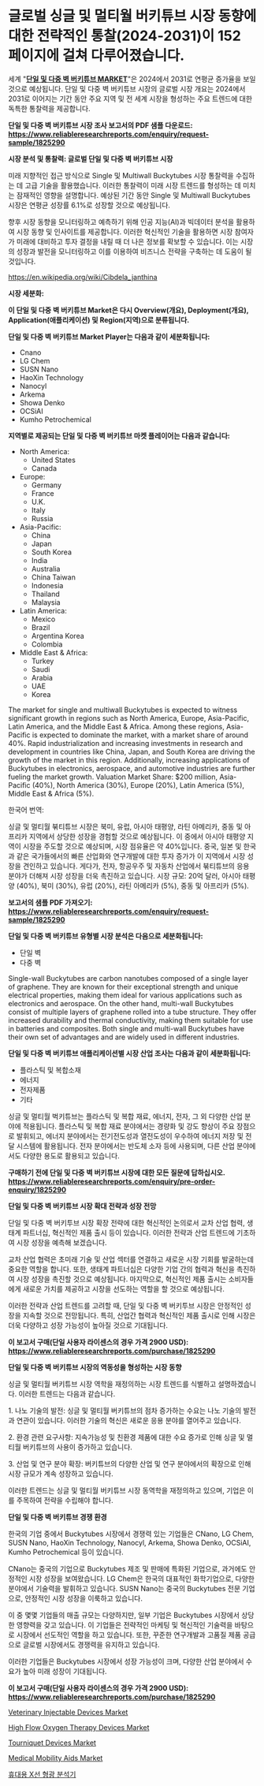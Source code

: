 <p><h1>글로벌 싱글 및 멀티월 버키튜브 시장 동향에 대한 전략적인 통찰(2024-2031)이 152 페이지에 걸쳐 다루어졌습니다.</h1></p><p>세계 "<strong><a href="https://www.reliableresearchreports.com/single-and-multiwall-buckytubes-r1825290">단일 및 다중 벽 버키튜브 MARKET</a></strong>"은 2024에서 2031로 연평균 증가율을 보일 것으로 예상됩니다. 단일 및 다중 벽 버키튜브 시장의 글로벌 시장 개요는 2024에서 2031로 이어지는 기간 동안 주요 지역 및 전 세계 시장을 형성하는 주요 트렌드에 대한 독특한 통찰력을 제공합니다.</p>
<p><strong>단일 및 다중 벽 버키튜브 시장 조사 보고서의 PDF 샘플 다운로드: <a href="https://www.reliableresearchreports.com/enquiry/request-sample/1825290">https://www.reliableresearchreports.com/enquiry/request-sample/1825290</a></strong></p>
<p><strong>시장 분석 및 통찰력: 글로벌 단일 및 다중 벽 버키튜브 시장</strong></p>
<p><p>미래 지향적인 접근 방식으로 Single 및 Multiwall Buckytubes 시장 통찰력을 수집하는 데 고급 기술을 활용했습니다. 이러한 통찰력이 미래 시장 트렌드를 형성하는 데 미치는 잠재적인 영향을 설명합니다. 예상된 기간 동안 Single 및 Multiwall Buckytubes 시장은 연평균 성장률 6.1%로 성장할 것으로 예상됩니다.</p><p>향후 시장 동향을 모니터링하고 예측하기 위해 인공 지능(AI)과 빅데이터 분석을 활용하여 시장 동향 및 인사이트를 제공합니다. 이러한 혁신적인 기술을 활용하면 시장 참여자가 미래에 대비하고 투자 결정을 내릴 때 더 나은 정보를 확보할 수 있습니다. 이는 시장의 성장과 발전을 모니터링하고 이를 이용하여 비즈니스 전략을 구축하는 데 도움이 될 것입니다.</p></p>
<p><a href="%7CAUTHORITHY_DOMAIN_URL%7C">https://en.wikipedia.org/wiki/Cibdela_janthina</a></p>
<p><strong>시장 세분화:</strong></p>
<p><strong>이 단일 및 다중 벽 버키튜브 Market은 다시 Overview(개요), Deployment(개요), Application(애플리케이션) 및 Region(지역)으로 분류됩니다.</strong></p>
<p><strong>단일 및 다중 벽 버키튜브 Market Player는 다음과 같이 세분화됩니다:</strong></p>
<p><ul><li>Cnano</li><li>LG Chem</li><li>SUSN Nano</li><li>HaoXin Technology</li><li>Nanocyl</li><li>Arkema</li><li>Showa Denko</li><li>OCSiAI</li><li>Kumho Petrochemical</li></ul></p>
<p><strong>지역별로 제공되는 단일 및 다중 벽 버키튜브 마켓 플레이어는 다음과 같습니다:</strong></p>
<p><ul>
    <li>
        North America:
        <ul>
            <li>United States</li>
            <li>Canada</li>
        </ul>
    </li>
    <li>
        Europe:
        <ul>
            <li>Germany</li>
            <li>France</li>
            <li>U.K.</li>
            <li>Italy</li>
            <li>Russia</li>
        </ul>
    </li>
    <li>
        Asia-Pacific:
        <ul>
            <li>China</li>
            <li>Japan</li>
            <li>South Korea</li>
            <li>India</li>
            <li>Australia</li>
            <li>China Taiwan</li>
            <li>Indonesia</li>
            <li>Thailand</li>
            <li>Malaysia</li>
        </ul>
    </li>
    <li>
        Latin America:
        <ul>
            <li>Mexico</li>
            <li>Brazil</li>
            <li>Argentina Korea</li>
            <li>Colombia</li>
        </ul>
    </li>
    <li>
        Middle East & Africa:
        <ul>
            <li>Turkey</li>
            <li>Saudi</li>
            <li>Arabia</li>
            <li>UAE</li>
            <li>Korea</li>
        </ul>
    </li>
    </ul></p>
<p><p>The market for single and multiwall Buckytubes is expected to witness significant growth in regions such as North America, Europe, Asia-Pacific, Latin America, and the Middle East & Africa. Among these regions, Asia-Pacific is expected to dominate the market, with a market share of around 40%. Rapid industrialization and increasing investments in research and development in countries like China, Japan, and South Korea are driving the growth of the market in this region. Additionally, increasing applications of Buckytubes in electronics, aerospace, and automotive industries are further fueling the market growth. Valuation Market Share: $200 million, Asia-Pacific (40%), North America (30%), Europe (20%), Latin America (5%), Middle East & Africa (5%). </p><p>한국어 번역:</p><p>싱글 및 멀티월 붂티튜브 시장은 북미, 유럽, 아시아 태평양, 라틴 아메리카, 중동 및 아프리카 지역에서 상당한 성장을 경험할 것으로 예상됩니다. 이 중에서 아시아 태평양 지역이 시장을 주도할 것으로 예상되며, 시장 점유율은 약 40%입니다. 중국, 일본 및 한국과 같은 국가들에서의 빠른 산업화와 연구개발에 대한 투자 증가가 이 지역에서 시장 성장을 견인하고 있습니다. 게다가, 전자, 항공우주 및 자동차 산업에서 붂티튜브의 응용 분야가 더해져 시장 성장을 더욱 촉진하고 있습니다. 시장 규모: 20억 달러, 아시아 태평양 (40%), 북미 (30%), 유럽 (20%), 라틴 아메리카 (5%), 중동 및 아프리카 (5%).</p></p>
<p><strong>보고서의 샘플 PDF 가져오기: <a href="https://www.reliableresearchreports.com/enquiry/request-sample/1825290">https://www.reliableresearchreports.com/enquiry/request-sample/1825290</a></strong></p>
<p><strong>단일 및 다중 벽 버키튜브 유형별 시장 분석은 다음으로 세분화됩니다:</strong></p>
<p><ul><li>단일 벽</li><li>다중 벽</li></ul></p>
<p><p>Single-wall Buckytubes are carbon nanotubes composed of a single layer of graphene. They are known for their exceptional strength and unique electrical properties, making them ideal for various applications such as electronics and aerospace. On the other hand, multi-wall Buckytubes consist of multiple layers of graphene rolled into a tube structure. They offer increased durability and thermal conductivity, making them suitable for use in batteries and composites. Both single and multi-wall Buckytubes have their own set of advantages and are widely used in different industries.</p></p>
<p><strong>단일 및 다중 벽 버키튜브 애플리케이션별 시장 산업 조사는 다음과 같이 세분화됩니다:</strong></p>
<p><ul><li>플라스틱 및 복합소재</li><li>에너지</li><li>전자제품</li><li>기타</li></ul></p>
<p><p>싱글 및 멀티월 벅키튜브는 플라스틱 및 복합 재료, 에너지, 전자, 그 외 다양한 산업 분야에 적용됩니다. 플라스틱 및 복합 재료 분야에서는 경량화 및 강도 향상이 주요 장점으로 발휘되고, 에너지 분야에서는 전기전도성과 열전도성이 우수하여 에너지 저장 및 전달 시스템에 활용됩니다. 전자 분야에서는 반도체 소자 등에 사용되며, 다른 산업 분야에서도 다양한 용도로 활용되고 있습니다.</p></p>
<p><strong>구매하기 전에 단일 및 다중 벽 버키튜브 시장에 대한 모든 질문에 답하십시오. <a href="https://www.reliableresearchreports.com/enquiry/pre-order-enquiry/1825290">https://www.reliableresearchreports.com/enquiry/pre-order-enquiry/1825290</a></strong></p>
<p><strong>단일 및 다중 벽 버키튜브 시장 확대 전략과 성장 전망</strong></p>
<p><p>단일 및 다중 벽 버키투브 시장 확장 전략에 대한 혁신적인 논의로서 교차 산업 협력, 생태계 파트너십, 혁신적인 제품 출시 등이 있습니다. 이러한 전략과 산업 트렌드에 기초하여 시장 성장을 예측해 보겠습니다.</p><p>교차 산업 협력은 초미래 기술 및 산업 섹터를 연결하고 새로운 시장 기회를 발굴하는데 중요한 역할을 합니다. 또한, 생태계 파트너십은 다양한 기업 간의 협력과 혁신을 촉진하여 시장 성장을 촉진할 것으로 예상됩니다. 마지막으로, 혁신적인 제품 출시는 소비자들에게 새로운 가치를 제공하고 시장을 선도하는 역할을 할 것으로 예상됩니다.</p><p>이러한 전략과 산업 트렌드를 고려할 때, 단일 및 다중 벽 버키투브 시장은 안정적인 성장을 지속할 것으로 전망됩니다. 특히, 산업간 협력과 혁신적인 제품 출시로 인해 시장은 더욱 다양하고 성장 가능성이 높아질 것으로 기대됩니다.</p></p>
<p><strong>이 보고서 구매(단일 사용자 라이센스의 경우 가격 2900 USD): <a href="https://www.reliableresearchreports.com/purchase/1825290">https://www.reliableresearchreports.com/purchase/1825290</a></strong></p>
<p><strong>단일 및 다중 벽 버키튜브 시장의 역동성을 형성하는 시장 동향</strong></p>
<p><p>싱글 및 멀티월 버키튜브 시장 역학을 재정의하는 시장 트렌드를 식별하고 설명하겠습니다. 이러한 트렌드는 다음과 같습니다.</p><p>1. 나노 기술의 발전: 싱글 및 멀티월 버키튜브의 점차 증가하는 수요는 나노 기술의 발전과 연관이 있습니다. 이러한 기술의 혁신은 새로운 응용 분야를 열어주고 있습니다.</p><p>2. 환경 관련 요구사항: 지속가능성 및 친환경 제품에 대한 수요 증가로 인해 싱글 및 멀티월 버키튜브의 사용이 증가하고 있습니다.</p><p>3. 산업 및 연구 분야 확장: 버키튜브의 다양한 산업 및 연구 분야에서의 확장으로 인해 시장 규모가 계속 성장하고 있습니다.</p><p>이러한 트렌드는 싱글 및 멀티월 버키튜브 시장 동역학을 재정의하고 있으며, 기업은 이를 주목하여 전략을 수립해야 합니다.</p></p>
<p><strong>단일 및 다중 벽 버키튜브 경쟁 환경</strong></p>
<p><p>한국의 기업 중에서 Buckytubes 시장에서 경쟁력 있는 기업들은 CNano, LG Chem, SUSN Nano, HaoXin Technology, Nanocyl, Arkema, Showa Denko, OCSiAI, Kumho Petrochemical 등이 있습니다. </p><p>CNano는 중국의 기업으로 Buckytubes 제조 및 판매에 특화된 기업으로, 과거에도 안정적인 시장 성장을 보여왔습니다. LG Chem은 한국의 대표적인 화학기업으로, 다양한 분야에서 기술력을 발휘하고 있습니다. SUSN Nano는 중국의 Buckytubes 전문 기업으로, 안정적인 시장 성장을 이룩하고 있습니다.</p><p>이 중 몇몇 기업들의 매출 규모는 다양하지만, 일부 기업은 Buckytubes 시장에서 상당한 영향력을 갖고 있습니다. 이 기업들은 전략적인 마케팅 및 혁신적인 기술력을 바탕으로 시장에서 선도적인 역할을 하고 있습니다. 또한, 꾸준한 연구개발과 고품질 제품 공급으로 글로벌 시장에서도 경쟁력을 유지하고 있습니다.</p><p>이러한 기업들은 Buckytubes 시장에서 성장 가능성이 크며, 다양한 산업 분야에서 수요가 높아 미래 성장이 기대됩니다.</p></p>
<p><strong>이 보고서 구매(단일 사용자 라이센스의 경우 가격 2900 USD): <a href="https://www.reliableresearchreports.com/purchase/1825290">https://www.reliableresearchreports.com/purchase/1825290</a></strong></p>
<p><p><a href="https://medium.com/@codystark63/global-veterinary-injectable-devices-industry-research-report-competitive-landscape-market-size-cb7c5be7a3c5">Veterinary Injectable Devices Market</a></p><p><a href="https://medium.com/@diegomoen/global-high-flow-oxygen-therapy-devices-market-size-is-expected-to-experience-a-cagr-of-4-1-5121f162bc52">High Flow Oxygen Therapy Devices Market</a></p><p><a href="https://medium.com/@diegomoen/future-trends-in-global-tourniquet-devices-market-market-insights-and-analysis-from-2024-to-2031-f414d6d90253">Tourniquet Devices Market</a></p><p><a href="https://medium.com/@diegomoen/medical-mobility-aids-market-a-global-and-regional-analysis-2024-2031-501be70e4ab7">Medical Mobility Aids Market</a></p><p><a href="https://github.com/sougarounis/Market-Research-Report-List-5/blob/main/9563138101589.md">휴대용 X선 형광 분석기</a></p></p>